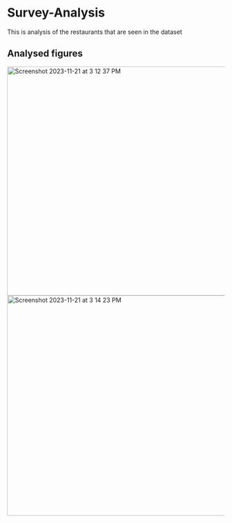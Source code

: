 # Survey-Analysis
This is analysis of the restaurants that are seen in the dataset

## Analysed figures
<img width="530" alt="Screenshot 2023-11-21 at 3 12 37 PM" src="https://github.com/Hiteshjr24/Survey-Analysis/assets/80192881/bbec9fa9-e9c3-4460-80ae-c55f4710f616">

<img width="510" alt="Screenshot 2023-11-21 at 3 14 23 PM" src="https://github.com/Hiteshjr24/Survey-Analysis/assets/80192881/18df9eb4-5799-4759-a132-d7a480af679a">


